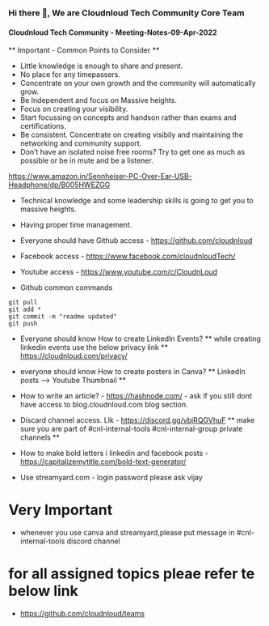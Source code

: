 ### Hi there 👋, We are Cloudnloud Tech Community Core Team

#### Cloudnloud Tech Community - Meeting-Notes-09-Apr-2022

**  Important - Common Points to Consider **

- Little knowledge is enough to share and present.
- No place for any timepassers.
- Concentrate on your own growth and the community will automatically grow.
- Be Independent and focus on Massive heights.
- Focus on creating your visibility.
- Start focussing on concepts and handson rather than exams and certifications.
- Be consistent. Concentrate on creating visibily and maintaining the networking and community support.
- Don’t have an isolated noise free rooms? Try to get one as much as possible or be in mute and be a listener.

https://www.amazon.in/Sennheiser-PC-Over-Ear-USB-Headphone/dp/B005HWEZGG

- Technical knowledge and some leadership skills is going to get you to massive heights.
- Having proper time management.
- Everyone should have Github access - https://github.com/cloudnloud
- Facebook access - https://www.facebook.com/cloudnloudTech/
- Youtube access - https://www.youtube.com/c/CloudnLoud

- Github common commands

```
git pull
git add *
git commit -m "readme updated"
git push
```

- Everyone should know How to create LinkedIn Events?
      ** while creating linkedin events use the below privacy link **
	   https://cloudnloud.com/privacy/

- everyone should know How to create posters in Canva?
       ** LinkedIn posts —> Youtube Thumbnail **

- How to write an article? - https://hashnode.com/
      - ask if you still dont have access to blog.cloudnloud.com blog section.

- Discard channel access. LIk - https://discord.gg/vbjRQGVhuF
       ** make sure you are part of #cnl-internal-tools #cnl-internal-group private channels **

- How to make bold letters i linkedin and facebook posts - https://capitalizemytitle.com/bold-text-generator/

- Use streamyard.com - login password please ask vijay


# Very Important

- whenever you use canva and streamyard,please put message in #cnl-internal-tools discord channel


# for all assigned topics pleae refer te below link 

  - https://github.com/cloudnloud/teams